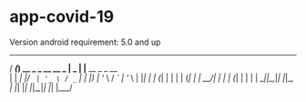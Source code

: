 # app-covid-19

Version android requirement: 5.0 and up 

   ____ _                     ____  _                 
  / ___(_) __ _ _ __   __ _  |  _ \| |__   __ _ _ __  
 | |  _| |/ _` | '_ \ / _` | | |_) | '_ \ / _` | '_ \ 
 | |_| | | (_| | | | | (_| | |  __/| | | | (_| | | | |
  \____|_|\__,_|_| |_|\__, | |_|   |_| |_|\__,_|_| |_|
                      |___/                           
